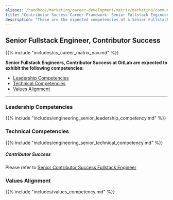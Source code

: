 ```yaml
---
aliases: /handbook/marketing/career-development/matrix/marketing/community-relations/contributor-success/senior
title: "Contributor Success Career Framework: Senior Fullstack Engineer"
description: "These are the expected competencies of a Senior Fullstack Engineer, Contributor Success at GitLab."
---
```


## Senior Fullstack Engineer, Contributor Success

{{% include "includes/cs_career_matrix_nav.md" %}}

**Senior Fullstack Engineers, Contributor Success at GitLab are expected to exhibit the following competencies:**

- [Leadership Competencies](#leadership-competencies)
- [Technical Competencies](#technical-competencies)
- [Values Alignment](#values-alignment)

---

### Leadership Competencies

{{% include "includes/engineering_senior_leadership_competency.md" %}}

### Technical Competencies

{{% include "includes/engineering_senior_technical_competency.md" %}}

##### Contributor Success

Please refer to [Senior Contributor Success Fullstack Engineer](/job-families/marketing/community-relations/contributor-success/fullstack-engineer/#senior-contributor-success-fullstack-engineer)

### Values Alignment

{{% include "includes/values_competency.md" %}}
